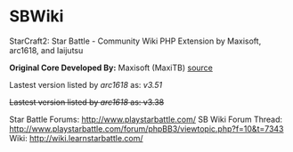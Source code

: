 SBWiki
======

StarCraft2: Star Battle - Community Wiki PHP Extension by Maxisoft, arc1618, and Iaijutsu

**Original Core Developed By:** Maxisoft (MaxiTB) [source](http://starbattle.maxisoft.org/)

Lastest version listed by *arc1618* as: *v3.51*

~~Lastest version listed by *arc1618* as: v3.38~~

Star Battle Forums: http://www.playstarbattle.com/
SB Wiki Forum Thread: http://www.playstarbattle.com/forum/phpBB3/viewtopic.php?f=10&t=7343
Wiki: http://wiki.learnstarbattle.com/
